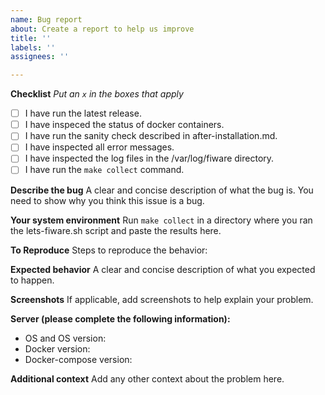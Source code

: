 ```yaml
---
name: Bug report
about: Create a report to help us improve
title: ''
labels: ''
assignees: ''

---
```


**Checklist**
_Put an `x` in the boxes that apply_

-   [ ] I have run the latest release.
-   [ ] I have inspeced the status of docker containers.
-   [ ] I have run the sanity check described in after-installation.md.
-   [ ] I have inspected all error messages.
-   [ ] I have inspected the log files in the /var/log/fiware directory.
-   [ ] I have run the `make collect` command.

**Describe the bug**
A clear and concise description of what the bug is.
You need to show why you think this issue is a bug.

**Your system environment**
Run `make collect` in a directory where you ran the lets-fiware.sh script and paste the results here.

**To Reproduce**
Steps to reproduce the behavior:

**Expected behavior**
A clear and concise description of what you expected to happen.

**Screenshots**
If applicable, add screenshots to help explain your problem.

**Server (please complete the following information):**
- OS and OS version:
- Docker version:
- Docker-compose version:

**Additional context**
Add any other context about the problem here.
